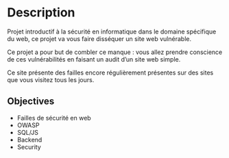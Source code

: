 # Description
Projet introductif à la sécurité en informatique dans le domaine spécifique du web, ce projet va vous faire disséquer un site web vulnérable.

Ce projet a pour but de combler ce manque : vous allez prendre conscience de ces vulnérabilités en faisant un audit d’un site web simple.

Ce site présente des failles encore régulièrement présentes sur des sites que vous visitez tous les jours.

## Objectives
- Failles de sécurité en web
- OWASP
- SQL/JS
- Backend
- Security
